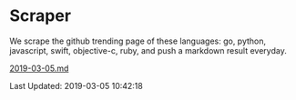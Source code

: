 # Scraper

We scrape the github trending page of these languages: go, python, javascript, swift, objective-c, ruby, and push a markdown result everyday.

[2019-03-05.md](https://github.com/henson/Scraper/blob/master/2019-03-05.md)

Last Updated: 2019-03-05 10:42:18